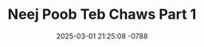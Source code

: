 ---
layout: movie-video-data
date: 2025-03-01 21:25:08 -0788
categories: movie

# Site Attributes
title: "Neej Poob Teb Chaws Part 1"
permalink: "/movie/Neej_Poob_Teb_Chaws_Part_1"

# Movie Attributes
synopsis: "Xyoo 1975 lub tebchaws Lostsuas tsis thaj yeeb ua rau txiv khiav tseg niam, niam khiav tseg txiv, tub ki khiav tseg niam txiv, niam txiv khiav tseg tub ki. Tsab Tsim Meej thiaj tau khiav tso poj niam menyuam pov tseg, khiav los ua lub neej poob teb chaws rau Thaibteb. Maiv Kiab niam thiab txiv tau tso Maiv Kiab pov tseg rau ib yas kev vim Maiv Kiab los tsis taus lawm. Tiamsis txoj hmoov zoo Vam Tuam tau los ntsib Maiv Kiab los nrog Maiv Kiab ua neej nyob rau hav zoov hav Yog li no sawv daws sib cog saib Tsab Tsim Meej thiab Maiv Kiab, nkawd lub 'NEEJ POOB TEB CHAWS' seb thaum kawg mus li cas?"
producer: "World Video Promotions"
director: ""
writer: ""
video_link: "https://youtu.be/PAIKxBu09BM?si=Zq-vWlQ9MOW9WLuy"
genre: "Drama Romance"
year: "1997"
release_type: "VHS"
storage: "Center for Hmong Studies"
thumbnail: "/assets/images/movie_thumbnails/Neej Poob Teb Chaws Part 1.jpeg"
publishing_company: "World Video Promotions"

# Sequels + Parts
base_movie: "Neej Poob Teb Chaws Part 1"
total_parts: 2
sequel: "Neej Poob Teb Chaws Part 2"

# Movie Cast
cast:
- name: "Phaj Vaj"
- name: "Npeev Ham"
- name: "Plim Yaj"
- name: "See Kwm"
- name: "Vanida Lis"
---